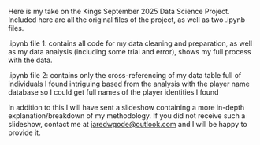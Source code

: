 Here is my take on the Kings September 2025 Data Science Project. Included here are all the original files of the project, as well as two .ipynb files.

.ipynb file 1: contains all code for my data cleaning and preparation, as well as my data analysis (including some trial and error), shows my full process with the data.

.ipynb file 2: contains only the cross-referencing of my data table full of individuals I found intriguing based from the analysis with the player name database so I could get full names of the player identities I found

In addition to this I will have sent a slideshow containing a more in-depth explanation/breakdown of my methodology. If you did not receive such a slideshow, contact me at jaredwgode@outlook.com and I will be happy to provide it.
